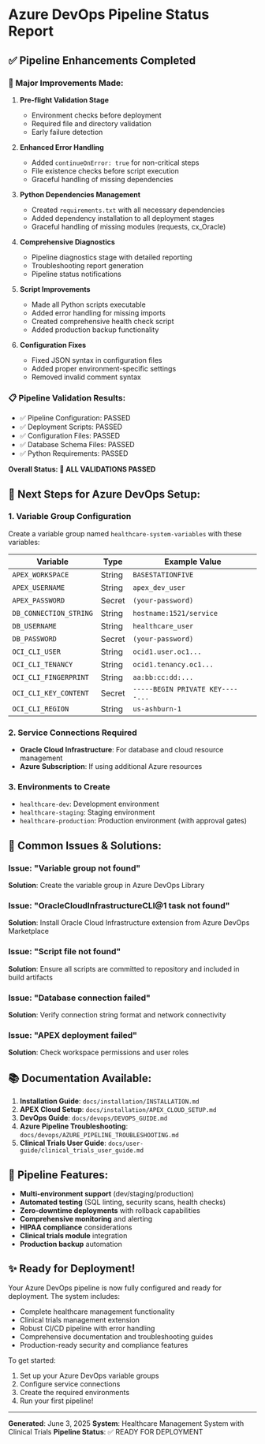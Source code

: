 # Azure DevOps Pipeline Status Report

## ✅ Pipeline Enhancements Completed

### 🚀 Major Improvements Made:

1. **Pre-flight Validation Stage**

   - Environment checks before deployment
   - Required file and directory validation
   - Early failure detection

2. **Enhanced Error Handling**

   - Added `continueOnError: true` for non-critical steps
   - File existence checks before script execution
   - Graceful handling of missing dependencies

3. **Python Dependencies Management**

   - Created `requirements.txt` with all necessary dependencies
   - Added dependency installation to all deployment stages
   - Graceful handling of missing modules (requests, cx_Oracle)

4. **Comprehensive Diagnostics**

   - Pipeline diagnostics stage with detailed reporting
   - Troubleshooting report generation
   - Pipeline status notifications

5. **Script Improvements**

   - Made all Python scripts executable
   - Added error handling for missing imports
   - Created comprehensive health check script
   - Added production backup functionality

6. **Configuration Fixes**
   - Fixed JSON syntax in configuration files
   - Added proper environment-specific settings
   - Removed invalid comment syntax

### 📋 Pipeline Validation Results:

- ✅ Pipeline Configuration: PASSED
- ✅ Deployment Scripts: PASSED
- ✅ Configuration Files: PASSED
- ✅ Database Schema Files: PASSED
- ✅ Python Requirements: PASSED

**Overall Status: 🎉 ALL VALIDATIONS PASSED**

## 🔧 Next Steps for Azure DevOps Setup:

### 1. Variable Group Configuration

Create a variable group named `healthcare-system-variables` with these variables:

| Variable               | Type   | Example Value                    |
| ---------------------- | ------ | -------------------------------- |
| `APEX_WORKSPACE`       | String | `BASESTATIONFIVE`                |
| `APEX_USERNAME`        | String | `apex_dev_user`                  |
| `APEX_PASSWORD`        | Secret | `(your-password)`                |
| `DB_CONNECTION_STRING` | String | `hostname:1521/service`          |
| `DB_USERNAME`          | String | `healthcare_user`                |
| `DB_PASSWORD`          | Secret | `(your-password)`                |
| `OCI_CLI_USER`         | String | `ocid1.user.oc1...`              |
| `OCI_CLI_TENANCY`      | String | `ocid1.tenancy.oc1...`           |
| `OCI_CLI_FINGERPRINT`  | String | `aa:bb:cc:dd:...`                |
| `OCI_CLI_KEY_CONTENT`  | Secret | `-----BEGIN PRIVATE KEY-----...` |
| `OCI_CLI_REGION`       | String | `us-ashburn-1`                   |

### 2. Service Connections Required

- **Oracle Cloud Infrastructure**: For database and cloud resource management
- **Azure Subscription**: If using additional Azure resources

### 3. Environments to Create

- `healthcare-dev`: Development environment
- `healthcare-staging`: Staging environment
- `healthcare-production`: Production environment (with approval gates)

## 🚨 Common Issues & Solutions:

### Issue: "Variable group not found"

**Solution**: Create the variable group in Azure DevOps Library

### Issue: "OracleCloudInfrastructureCLI@1 task not found"

**Solution**: Install Oracle Cloud Infrastructure extension from Azure DevOps Marketplace

### Issue: "Script file not found"

**Solution**: Ensure all scripts are committed to repository and included in build artifacts

### Issue: "Database connection failed"

**Solution**: Verify connection string format and network connectivity

### Issue: "APEX deployment failed"

**Solution**: Check workspace permissions and user roles

## 📚 Documentation Available:

1. **Installation Guide**: `docs/installation/INSTALLATION.md`
2. **APEX Cloud Setup**: `docs/installation/APEX_CLOUD_SETUP.md`
3. **DevOps Guide**: `docs/devops/DEVOPS_GUIDE.md`
4. **Azure Pipeline Troubleshooting**: `docs/devops/AZURE_PIPELINE_TROUBLESHOOTING.md`
5. **Clinical Trials User Guide**: `docs/user-guide/clinical_trials_user_guide.md`

## 🎯 Pipeline Features:

- **Multi-environment support** (dev/staging/production)
- **Automated testing** (SQL linting, security scans, health checks)
- **Zero-downtime deployments** with rollback capabilities
- **Comprehensive monitoring** and alerting
- **HIPAA compliance** considerations
- **Clinical trials module** integration
- **Production backup** automation

## ✨ Ready for Deployment!

Your Azure DevOps pipeline is now fully configured and ready for deployment. The system includes:

- Complete healthcare management functionality
- Clinical trials management extension
- Robust CI/CD pipeline with error handling
- Comprehensive documentation and troubleshooting guides
- Production-ready security and compliance features

To get started:

1. Set up your Azure DevOps variable groups
2. Configure service connections
3. Create the required environments
4. Run your first pipeline!

---

**Generated**: June 3, 2025
**System**: Healthcare Management System with Clinical Trials
**Pipeline Status**: ✅ READY FOR DEPLOYMENT
